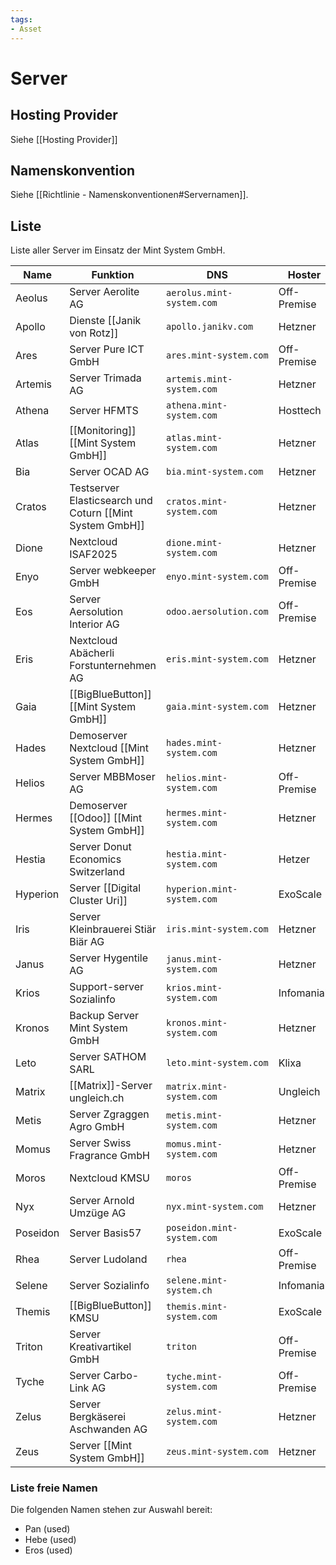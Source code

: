 ```yaml
---
tags:
- Asset
---
```

# Server

## Hosting Provider

Siehe [[Hosting Provider]]

## Namenskonvention

Siehe [[Richtlinie - Namenskonventionen#Servernamen]].

## Liste

Liste aller Server im Einsatz der Mint System GmbH.

| Name     | Funktion                                                 | DNS                        | Hoster      |
| -------- | -------------------------------------------------------- | -------------------------- | ----------- |
| Aeolus   | Server Aerolite AG                                       | `aerolus.mint-system.com`  | Off-Premise |
| Apollo   | Dienste [[Janik von Rotz]]                               | `apollo.janikv.com`        | Hetzner     |
| Ares     | Server Pure ICT GmbH                                     | `ares.mint-system.com`     | Off-Premise |
| Artemis  | Server Trimada AG                                        | `artemis.mint-system.com`  | Hetzner     |
| Athena   | Server HFMTS                                             | `athena.mint-system.com`   | Hosttech    |
| Atlas    | [[Monitoring]] [[Mint System GmbH]]                      | `atlas.mint-system.com`    | Hetzner     |
| Bia      | Server OCAD AG                                           | `bia.mint-system.com`      | Hetzner     |
| Cratos   | Testserver Elasticsearch und Coturn [[Mint System GmbH]] | `cratos.mint-system.com`   | Hetzner     |
| Dione    | Nextcloud ISAF2025                                       | `dione.mint-system.com`    | Hetzner     |
| Enyo     | Server webkeeper GmbH                                    | `enyo.mint-system.com`     | Off-Premise |
| Eos      | Server Aersolution Interior AG                           | `odoo.aersolution.com`     | Off-Premise |
| Eris     | Nextcloud  Abächerli Forstunternehmen AG                 | `eris.mint-system.com`     | Hetzner     |
| Gaia     | [[BigBlueButton]] [[Mint System GmbH]]                   | `gaia.mint-system.com`     | Hetzner     |
| Hades    | Demoserver Nextcloud [[Mint System GmbH]]                | `hades.mint-system.com`    | Hetzner     |
| Helios   | Server MBBMoser AG                                       | `helios.mint-system.com`   | Off-Premise |
| Hermes   | Demoserver [[Odoo]] [[Mint System GmbH]]                 | `hermes.mint-system.com`   | Hetzner     |
| Hestia   | Server Donut Economics Switzerland                       | `hestia.mint-system.com`   | Hetzer      |
| Hyperion | Server [[Digital Cluster Uri]]                           | `hyperion.mint-system.com` | ExoScale    |
| Iris     | Server Kleinbrauerei Stiär Biär AG                       | `iris.mint-system.com`     | Hetzner     |
| Janus    | Server Hygentile AG                                      | `janus.mint-system.com`    | Hetzner     |
| Krios    | Support-server Sozialinfo                                | `krios.mint-system.com`    | Infomaniak  |
| Kronos   | Backup Server Mint System GmbH                           | `kronos.mint-system.com`   | Hetzner     |
| Leto     | Server SATHOM SARL                                       | `leto.mint-system.com`     | Klixa       |
| Matrix   | [[Matrix]]-Server ungleich.ch                            | `matrix.mint-system.com`   | Ungleich    |
| Metis    | Server Zgraggen Agro GmbH                                | `metis.mint-system.com`    | Hetzner     |
| Momus    | Server Swiss Fragrance GmbH                              | `momus.mint-system.com`    | Hetzner     |
| Moros    | Nextcloud KMSU                                           | `moros`                    | Off-Premise |
| Nyx      | Server Arnold Umzüge AG                                  | `nyx.mint-system.com`      | Hetzner     |
| Poseidon | Server Basis57                                           | `poseidon.mint-system.com` | ExoScale    |
| Rhea     | Server Ludoland                                          | `rhea`                     | Off-Premise |
| Selene   | Server Sozialinfo                                        | `selene.mint-system.ch`    | Infomaniak  |
| Themis   | [[BigBlueButton]] KMSU                                   | `themis.mint-system.com`   | ExoScale    |
| Triton   | Server Kreativartikel GmbH                               | `triton`                   | Off-Premise |
| Tyche    | Server Carbo-Link AG                                     | `tyche.mint-system.com`    | Off-Premise |
| Zelus    | Server Bergkäserei Aschwanden AG                         | `zelus.mint-system.com`    | Hetzner     |
| Zeus     | Server [[Mint System GmbH]]                              | `zeus.mint-system.com`     | Hetzner     |
### Liste freie Namen

Die folgenden Namen stehen zur Auswahl bereit:

* Pan (used)
* Hebe (used)
* Eros (used)
